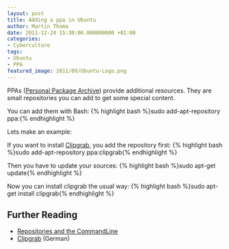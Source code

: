 ```yaml
---
layout: post
title: Adding a ppa in Ubuntu
author: Martin Thoma
date: 2011-12-24 15:30:06.000000000 +01:00
categories:
- Cyberculture
tags:
- Ubuntu
- PPA
featured_image: 2011/09/Ubuntu-Logo.png
---
```

PPAs (<a href="http://en.wikipedia.org/wiki/Personal_Package_Archive">Personal Package Archive</a>) provide additional resources. They are small repositories you can add to get some special content.

You can add them with Bash:
{% highlight bash %}sudo add-apt-repository ppa:<repository-name>{% endhighlight %}

Lets make an example:

If you want to install <a href="http://clipgrab.de/en">Clipgrab</a>, you add the repository first:
{% highlight bash %}sudo add-apt-repository ppa:clipgrab{% endhighlight %}

Then you have to update your sources:
{% highlight bash %}sudo apt-get update{% endhighlight %}

Now you can install clipgrab the usual way:
{% highlight bash %}sudo apt-get install clipgrab{% endhighlight %}

<h2>Further Reading</h2>
<ul>
  <li><a href="https://help.ubuntu.com/community/Repositories/CommandLine">Repositories and the CommandLine</a></li>
  <li><a href="http://wiki.ubuntuusers.de/Clipgrab">Clipgrab</a> (German)</li>
</ul>
